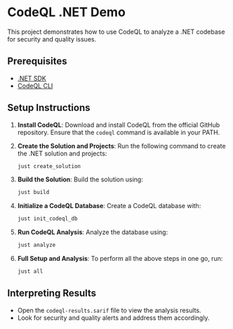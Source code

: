 # CodeQL .NET Demo

This project demonstrates how to use CodeQL to analyze a .NET codebase for security and quality issues.

## Prerequisites

- [.NET SDK](https://dotnet.microsoft.com/download)
- [CodeQL CLI](https://github.com/github/codeql-cli-binaries/releases)

## Setup Instructions

1. **Install CodeQL**: Download and install CodeQL from the official GitHub repository. Ensure that the `codeql` command is available in your PATH.

2. **Create the Solution and Projects**: Run the following command to create the .NET solution and projects:
   ```bash
   just create_solution
   ```

3. **Build the Solution**: Build the solution using:
   ```bash
   just build
   ```

4. **Initialize a CodeQL Database**: Create a CodeQL database with:
   ```bash
   just init_codeql_db
   ```

5. **Run CodeQL Analysis**: Analyze the database using:
   ```bash
   just analyze
   ```

6. **Full Setup and Analysis**: To perform all the above steps in one go, run:
   ```bash
   just all
   ```

## Interpreting Results

- Open the `codeql-results.sarif` file to view the analysis results.
- Look for security and quality alerts and address them accordingly. 